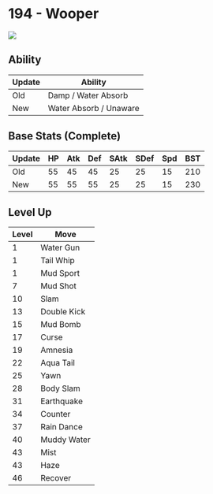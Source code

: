 # 194 - Wooper
![][194]

## Ability

Update | Ability
---    | ---
Old    | Damp / Water Absorb
New    | Water Absorb / Unaware

## Base Stats (Complete)

Update | HP | Atk | Def | SAtk | SDef | Spd | BST
---    | ---| --- | --- | ---  | ---  | --- | ---
Old    | 55 |  45 |  45 |  25  |  25  |  15  |  210
New    | 55 |  55 |  55 |  25  |  25  |  15  |  230

## Level Up

Level | Move
---   | ---
  1   | Water Gun
  1   | Tail Whip
  1   | Mud Sport
  7   | Mud Shot
 10   | Slam
 13   | Double Kick
 15   | Mud Bomb
 17   | Curse
 19   | Amnesia
 22   | Aqua Tail
 25   | Yawn
 28   | Body Slam
 31   | Earthquake
 34   | Counter
 37   | Rain Dance
 40   | Muddy Water
 43   | Mist
 43   | Haze
 46   | Recover

[194]: ../img/pokemon/194.png

